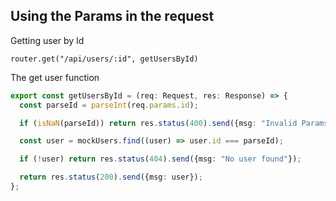 ## Using the Params in the request

Getting user by Id
```
router.get("/api/users/:id", getUsersById)
```
The get user function

```users.ts
export const getUsersById = (req: Request, res: Response) => {
  const parseId = parseInt(req.params.id);

  if (isNaN(parseId)) return res.status(400).send({msg: "Invalid Params"});

  const user = mockUsers.find((user) => user.id === parseId);

  if (!user) return res.status(404).send({msg: "No user found"});

  return res.status(200).send({msg: user});
};
```